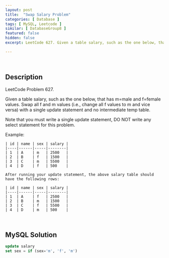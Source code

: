 ```yaml
---
layout: post
title:  "Swap Salary Problem"
categories: [ Database ]
tags: [ MySQL, Leetcode ]
similar: [ DatabaseGroup8 ]
featured: false
hidden: false
excerpt: LeetCode 627. Given a table salary, such as the one below, that has m=male and f=female values.

---
```


<br />

## Description

LeetCode Problem 627. 

Given a table salary, such as the one below, that has m=male and f=female values. Swap all f and m values (i.e., change all f values to m and vice versa) with a single update statement and no intermediate temp table.

Note that you must write a single update statement, DO NOT write any select statement for this problem.

 

Example:

```
| id | name | sex | salary |
|----|------|-----|--------|
| 1  | A    | m   | 2500   |
| 2  | B    | f   | 1500   |
| 3  | C    | m   | 5500   |
| 4  | D    | f   | 500    |

After running your update statement, the above salary table should have the following rows:

| id | name | sex | salary |
|----|------|-----|--------|
| 1  | A    | f   | 2500   |
| 2  | B    | m   | 1500   |
| 3  | C    | f   | 5500   |
| 4  | D    | m   | 500    |
```

<br />

## MySQL Solution


```sql
update salary
set sex = if (sex='m', 'f', 'm')
```
